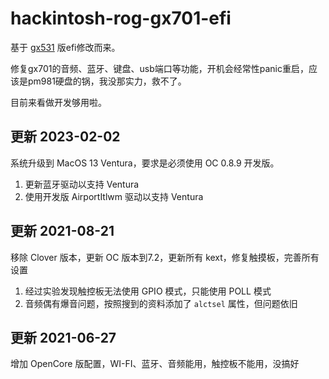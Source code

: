 # hackintosh-rog-gx701-efi

基于 [gx531](https://github.com/williambj1/Hackintosh-Asus-ROG-Laptop-Coffee-Lake) 版efi修改而来。

修复gx701的音频、蓝牙、键盘、usb端口等功能，开机会经常性panic重启，应该是pm981硬盘的锅，我没那实力，救不了。

目前来看做开发够用啦。

更新 2023-02-02
---

系统升级到 MacOS 13 Ventura，要求是必须使用 OC 0.8.9 开发版。

1. 更新蓝牙驱动以支持 Ventura
2. 使用开发版 AirportItlwm 驱动以支持 Ventura

更新 2021-08-21
---

移除 Clover 版本，更新 OC 版本到7.2，更新所有 kext，修复触摸板，完善所有设置

1. 经过实验发现触控板无法使用 GPIO 模式，只能使用 POLL 模式
2. 音频偶有爆音问题，按照搜到的资料添加了 `alctsel` 属性，但问题依旧

更新 2021-06-27
---

增加 OpenCore 版配置，WI-FI、蓝牙、音频能用，触控板不能用，没搞好
